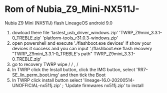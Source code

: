 # Rom of Nubia_Z9_Mini-NX511J-
Nubia Z9 Mini (NX511J) flash LineageOS android 9.0
1. dowload there file 'lastest_usb_driver_windows.zip' 'TWRP_Z9mini_3.3.1-0_TREBLE.zip' 'platform-tools_r31.0.3-windows.zip' 
2. open powershell and execute './flashboot.exe devices' if show your devices it success and you can input './flashboot.exe flash recovery "TWRP_Z9mini_3.3.1-0_TREBLE's path" TWRP_Z9mini_3.3.1-0_TREBLE.zip'
3. go to recovery TWRP wipe <Dalvik-Art cache> / <Data> / <System>, / <Vendor>
4. In TWRP click the Install button, click the IMG button, select 'RR7-SE_lin_perm_boot.img' and then tick the Boot 
5. In TWRP click install button select 'lineage-16.0-20200514-UNOFFICIAL-nx511j.zip' ; 'Update firmwares nx511j.zip' to install 
